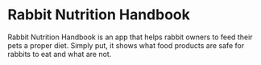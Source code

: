 # Rabbit Nutrition Handbook
Rabbit Nutrition Handbook is an app that helps rabbit owners to feed their pets a proper diet. Simply put, it shows what food products are safe for rabbits to eat and what are not.
